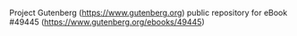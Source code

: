 Project Gutenberg (https://www.gutenberg.org) public repository for eBook #49445 (https://www.gutenberg.org/ebooks/49445)

